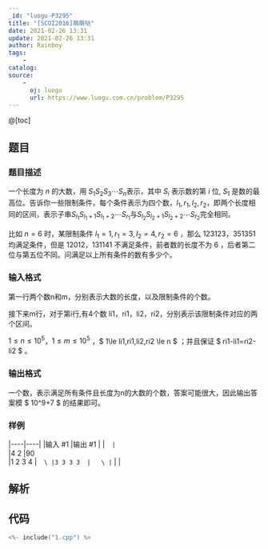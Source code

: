 ```yaml
---
_id: "luogu-P3295"
title: "[SCOI2016]萌萌哒"
date: 2021-02-26 13:31
update: 2021-02-26 13:31
author: Rainboy
tags:
    - 
catalog: 
source: 
    - 
      oj: luogu
      url: https://www.luogu.com.cn/problem/P3295
---
```


@[toc]

## 题目



### 题目描述

一个长度为 $n$ 的大数，用 $S_1S_2S_3 \cdots S_n$表示，其中 $S_i$ 表示数的第 $i$ 位, $S_1$ 是数的最高位。告诉你一些限制条件，每个条件表示为四个数，$l_1,r_1,l_2,r_2$，即两个长度相同的区间，表示子串$S_{l_1}S_{l_1+1}S_{l_1+2} \cdots S_{r_1}$与$S_{l_2}S_{l_2+1}S_{l_2+2} \cdots S_{r_2}$完全相同。

比如 $n=6$ 时，某限制条件 $l_1=1,r_1=3,l_2=4,r_2=6$ ，那么 $123123$，$351351$ 均满足条件，但是 $12012$，$131141$ 不满足条件，前者数的长度不为 $6$ ，后者第二位与第五位不同。问满足以上所有条件的数有多少个。



### 输入格式
第一行两个数n和m，分别表示大数的长度，以及限制条件的个数。

接下来m行，对于第i行,有4个数 li1，ri1，li2，ri2，分别表示该限制条件对应的两个区间。

$1\le n\le 10^5$，$1\le m\le 10^5$ ，$ 1\le li1,ri1,li2,ri2 \le n $ ；并且保证 $ ri1-li1=ri2-li2 $ 。




### 输出格式

一个数，表示满足所有条件且长度为n的大数的个数，答案可能很大，因此输出答案模 $ 10^9+7 $ 的结果即可。




### 样例

|----|----|
|输入 #1  |输出 #1  |
|```  |```  \
|4 2  |90  \
|1 2 3 4  |```  \
|3 3 3 3  |   \
|```  |   |




## 解析


## 代码

```c
<%- include("1.cpp") %>
```
